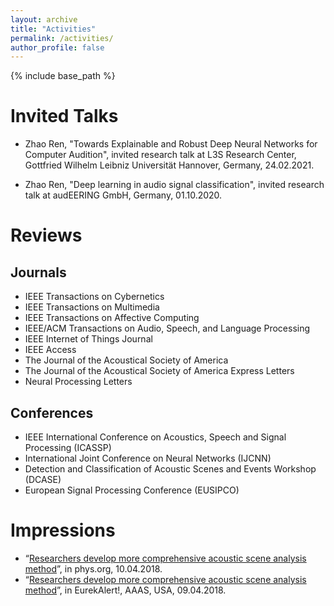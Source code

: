 ```yaml
---
layout: archive
title: "Activities"
permalink: /activities/
author_profile: false
---
```

{% include base_path %}

# Invited Talks
* Zhao Ren, "Towards Explainable and Robust Deep Neural Networks for Computer Audition", invited research talk at L3S Research Center, Gottfried Wilhelm Leibniz Universität Hannover, Germany, 24.02.2021.

* Zhao Ren, "Deep learning in audio signal classification", invited research talk at audEERING GmbH, Germany, 01.10.2020.


# Reviews
## Journals
* IEEE Transactions on Cybernetics
* IEEE Transactions on Multimedia
* IEEE Transactions on Affective Computing
* IEEE/ACM Transactions on Audio, Speech, and Language Processing
* IEEE Internet of Things Journal
* IEEE Access
* The Journal of the Acoustical Society of America
* The Journal of the Acoustical Society of America Express Letters
* Neural Processing Letters

## Conferences
* IEEE International Conference on Acoustics, Speech and Signal Processing (ICASSP)
* International Joint Conference on Neural Networks (IJCNN)
* Detection and Classification of Acoustic Scenes and Events Workshop (DCASE)
* European Signal Processing Conference (EUSIPCO)

# Impressions
* “<a href="https://phys.org/news/2018-04-comprehensive-acoustic-scene-analysis-method.html" target="_blank">Researchers develop more comprehensive acoustic scene analysis method</a>”, in phys.org, 10.04.2018.
* “<a href="https://www.eurekalert.org/multimedia/pub/167512.php" target="_blank">Researchers develop more comprehensive acoustic scene analysis method</a>”, in EurekAlert!, AAAS, USA, 09.04.2018.


